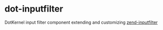 # dot-inputfilter

DotKernel input filter component extending and customizing [zend-inputfilter](https://github.com/zendframework/zend-inputfilter)
